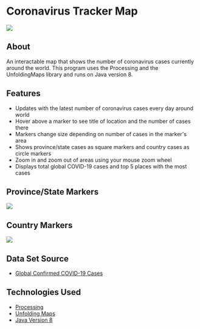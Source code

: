 # Coronavirus Tracker Map
![](https://i.imgur.com/0BklQuh.jpeg)

## About
An interactable map that shows the number of coronavirus cases currently around the world. This program uses the Processing and the UnfoldingMaps library and runs on Java version 8.

## Features
- Updates with the latest number of coronavirus cases every day around world
- Hover above a marker to see title of location and the number of cases there
- Markers change size depending on number of cases in the marker's area
- Shows province/state cases as square markers and country cases as circle markers
- Zoom in and zoom out of areas using your mouse zoom wheel 
- Displays total global COVID-19 cases and top 5 places with the most cases

## Province/State Markers
![](https://i.imgur.com/1mBq61L.jpg)
## Country Markers
![](https://i.imgur.com/0BqRnfu.jpg)

## Data Set Source
- <a href="https://github.com/CSSEGISandData/COVID-19/blob/master/csse_covid_19_data/csse_covid_19_time_series/time_series_covid19_confirmed_global.csv" target="_blank">Global Confirmed COVID-19 Cases</a> 

## Technologies Used
- <a href="https://processing.org/" target="_blank">Processing</a> 
- <a href="http://unfoldingmaps.org/" target="_blank">Unfolding Maps</a> 
- <a href="https://java.com/en/download/manual.jsp" target="_blank">Java Version 8</a> 

